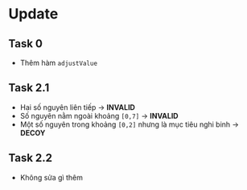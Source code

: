 # Update

## Task 0
- Thêm hàm `adjustValue`

## Task 2.1
- Hai số nguyên liên tiếp → **INVALID**
- Số nguyên nằm ngoài khoảng `[0,7]` → **INVALID**
- Một số nguyên trong khoảng `[0,2]` nhưng là mục tiêu nghi binh → **DECOY**

## Task 2.2
- Không sửa gì thêm
